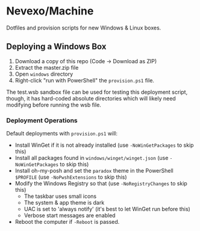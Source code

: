 # Nevexo/Machine

Dotfiles and provision scripts for new Windows & Linux boxes.

## Deploying a Windows Box

1. Download a copy of this repo (Code -> Download as ZIP)
2. Extract the master.zip file
3. Open `windows` directory
4. Right-click "run with PowerShell" the `provision.ps1` file.

The test.wsb sandbox file can be used for testing this deployment script, though, it has hard-coded absolute directories
which will likely need modifying before running the wsb file.

### Deployment Operations

Default deployments with `provision.ps1` will:

- Install WinGet if it is not already installed (use `-NoWinGetPackages` to skip this)
- Install all packages found in `windows/winget/winget.json` (use `-NoWinGetPackages` to skip this)
- Install oh-my-posh and set the `paradox` theme in the PowerShell `$PROFILE` (use `-NoPwshExtensions` to skip this)
- Modify the Windows Registry so that (use `-NoRegistryChanges` to skip this)
  - The taskbar uses small icons
  - The system & app theme is dark
  - UAC is set to 'always notify' (it's best to let WinGet run before this)
  - Verbose start messages are enabled
- Reboot the computer if `-Reboot` is passed.